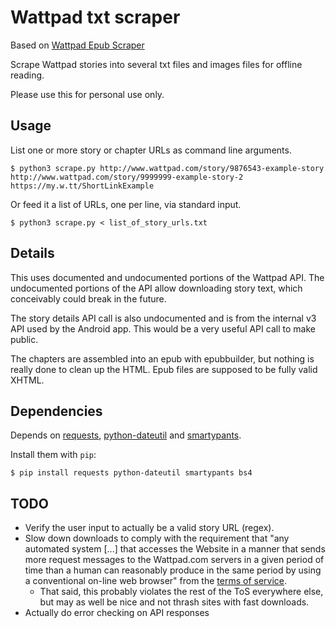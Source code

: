 # Wattpad txt scraper

Based on [Wattpad Epub Scraper](https://github.com/de3sw2aq1/wattpad-ebook-scraper)

Scrape Wattpad stories into several txt files and images files for offline reading.

Please use this for personal use only.

## Usage

List one or more story or chapter URLs as command line arguments.

```
$ python3 scrape.py http://www.wattpad.com/story/9876543-example-story http://www.wattpad.com/story/9999999-example-story-2 https://my.w.tt/ShortLinkExample
```

Or feed it a list of URLs, one per line, via standard input.

```
$ python3 scrape.py < list_of_story_urls.txt
```

## Details

This uses documented and undocumented portions of the Wattpad API. The undocumented portions of the API allow downloading story text, which conceivably could break in the future.

The story details API call is also undocumented and is from the internal v3 API used by the Android app. This would be a very useful API call to make public.

The chapters are assembled into an epub with epubbuilder, but nothing is really done to clean up the HTML. Epub files are supposed to be fully valid XHTML.

## Dependencies

Depends on [requests](http://python-requests.org), [python-dateutil](http://labix.org/python-dateutil) and [smartypants](https://pypi.python.org/pypi/smartypants/).

Install them with `pip`:

```
$ pip install requests python-dateutil smartypants bs4
```

## TODO

*   Verify the user input to actually be a valid story URL (regex).
*   Slow down downloads to comply with the requirement that "any automated system [...] that accesses the Website in a manner that sends more request messages to the Wattpad.com servers in a given period of time than a human can reasonably produce in the same period by using a conventional on-line web browser" from the [terms of service](http://www.wattpad.com/terms).
    -   That said, this probably violates the rest of the ToS everywhere else, but may as well be nice and not thrash sites with fast downloads.
*   Actually do error checking on API responses
